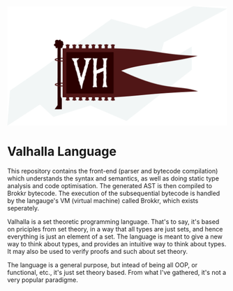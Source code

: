 ![Valhalla](https://raw.githubusercontent.com/Demonstrandum/valhalla/master/assets/logo.svg.png?token=AGMZNB7JZ47KSSVVXA2O2S25FXPWA)

# Valhalla Language

This repository contains the front-end (parser and
bytecode compilation) which understands the syntax and
semantics, as well as doing static type analysis and code
optimisation. The generated AST is then compiled to
Brokkr bytecode.
The execution of the subsequential bytecode
is handled by the langauge's VM (virtual machine) called
Brokkr, which exists seperately.

Valhalla is a set theoretic programming language.
That's to say, it's based on priciples from set theory,
in a way that all types are just sets, and hence everything
is just an element of a set. The language is meant to give a
new way to think about types, and provides an intuitive way to
think about types.  It may also be used to verify proofs and such
about set theory.

The language is a general purpose, but intead of being all OOP,
or functional, etc., it's just set theory based.  From what I've
gathered, it's not a very popular paradigme.

